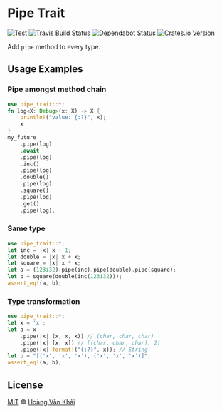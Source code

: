 # Pipe Trait

[![Test](https://github.com/KSXGitHub/pipe-trait/workflows/Test/badge.svg)](https://github.com/KSXGitHub/pipe-trait/actions?query=workflow%3ATest)
[![Travis Build Status](https://travis-ci.org/KSXGitHub/pipe-trait.svg?branch=master)](https://travis-ci.org/KSXGitHub/pipe-trait)
[![Dependabot Status](https://api.dependabot.com/badges/status?host=github&repo=KSXGitHub/pipe-trait)](https://dependabot.com)
[![Crates.io Version](https://img.shields.io/crates/v/pipe-trait)](https://crates.io/crates/pipe-trait)

Add `pipe` method to every type.

## Usage Examples

### Pipe amongst method chain

```rust
use pipe_trait::*;
fn log<X: Debug>(x: X) -> X {
    println!("value: {:?}", x);
    x
}
my_future
    .pipe(log)
    .await
    .pipe(log)
    .inc()
    .pipe(log)
    .double()
    .pipe(log)
    .square()
    .pipe(log)
    .get()
    .pipe(log);
```

### Same type

```rust
use pipe_trait::*;
let inc = |x| x + 1;
let double = |x| x + x;
let square = |x| x * x;
let a = (123i32).pipe(inc).pipe(double).pipe(square);
let b = square(double(inc(123i32)));
assert_eq!(a, b);
```

### Type transformation

```rust
use pipe_trait::*;
let x = 'x';
let a = x
    .pipe(|x| (x, x, x)) // (char, char, char)
    .pipe(|x| [x, x]) // [(char, char, char); 2]
    .pipe(|x| format!("{:?}", x)); // String
let b = "[('x', 'x', 'x'), ('x', 'x', 'x')]";
assert_eq!(a, b);
```

## License

[MIT](https://git.io/JfgHW) © [Hoàng Văn Khải](https://github.com/KSXGitHub/)
